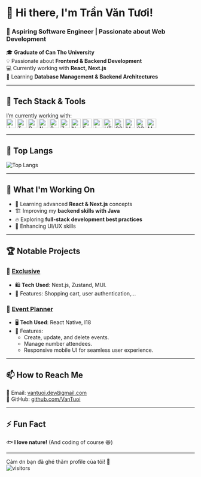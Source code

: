 
# 👋 Hi there, I'm Trần Văn Tươi!
### 🚀 Aspiring Software Engineer | Passionate about Web Development  
🎓 **Graduate of Can Tho University**  
💡 Passionate about **Frontend & Backend Development**  
💻 Currently working with **React, Next.js**  
🌱 Learning **Database Management & Backend Architectures**  

---

## 🚀 **Tech Stack & Tools**
I’m currently working with:  
<span><img src="https://img.shields.io/badge/JavaScript-2?color=f7df1e&logo=javascript&logoColor=black" alt="JavaScript" title="JavaScript" height="25" /></span>
<span><img src="https://img.shields.io/badge/TypeScript-2?color=3178C6&logo=typescript&logoColor=white" alt="TypeScript" title="TypeScript" height="25" /></span>
<span><img src="https://img.shields.io/badge/React-2?color=61DAFB&logo=react&logoColor=white" alt="React.js" title="React.js" height="25" /></span>
<span><img src="https://img.shields.io/badge/Next.js-2?color=000000&logo=next.js&logoColor=white" alt="Next.js" title="Next.js" height="25" /></span>
<span><img src="https://img.shields.io/badge/Redux-2?color=764ABC&logo=redux&logoColor=white" alt="Redux" title="Redux" height="25" /></span>
<span><img src="https://img.shields.io/badge/Zustand-2?color=9a78e0&logo=zustand&logoColor=white" alt="Zustand" title="Zustand" height="25" /></span>
<span><img src="https://img.shields.io/badge/Node.js-2?color=339933&logo=node.js&logoColor=white" alt="Node.js" title="Node.js" height="25" /></span>
<span><img src="https://img.shields.io/badge/Express.js-2?color=000000&logo=express&logoColor=white" alt="Express.js" title="Express.js" height="25" /></span>
<span><img src="https://img.shields.io/badge/Java-2?color=007396&logo=openjdk&logoColor=white" alt="Java" title="Java" height="25" /></span>
<span><img src="https://img.shields.io/badge/HTML-2?color=E34F26&logo=html5&logoColor=white" alt="HTML5" title="HTML5" height="25" /></span>
<span><img src="https://img.shields.io/badge/CSS-2?color=1572B6&logo=css3&logoColor=white" alt="CSS3" title="CSS3" height="25" /></span>
<span><img src="https://img.shields.io/badge/MySQL-2?color=4479A1&logo=mysql&logoColor=white" alt="MySQL" title="MySQL" height="25" /></span>
<span><img src="https://img.shields.io/badge/SQL%20Server-2?color=CC2927&logo=microsoft%20sql%20server&logoColor=white" alt="SQL Server" title="Microsoft SQL Server" height="25" /></span>
<span><img src="https://img.shields.io/badge/MongoDB-2?color=47A248&logo=mongodb&logoColor=white" alt="MongoDB" title="MongoDB" height="25" /></span>

---

## 🌟 **Top Langs**
![Top Langs](https://github-readme-stats.vercel.app/api/top-langs/?username=VanTuoi&layout=compact&theme=radical)

---

## 🎯 **What I'm Working On**
- 🚀 Learning advanced **React & Next.js** concepts  
- 🏗 Improving my **backend skills with Java**  
- 🔥 Exploring **full-stack development best practices**  
- 🎨 Enhancing UI/UX skills  

---

## 🏆 **Notable Projects**
### 📌 [Exclusive](https://github.com/VanTuoi/exclusive)
- 🛍 **Tech Used**: Next.js, Zustand, MUI.  
- 🛒 Features: Shopping cart, user authentication,...  

### 📌 [Event Planner](https://github.com/VanTuoi/event-planner)
- 🖥 **Tech Used**: React Native, I18  
- 🔧 Features:
  + Create, update, and delete events.
  + Manage number attendees.
  + Responsive mobile UI for seamless user experience.  
---

## 📫 **How to Reach Me**
📧 Email: [vantuoi.dev@gmail.com](mailto:vantuoi.dev@gmail.com)  
🚀 GitHub: [github.com/VanTuoi](https://github.com/VanTuoi)  

---

## ⚡ **Fun Fact**
🐟 **I love nature!** (And coding of course 😆)

---

Cảm ơn bạn đã ghé thăm profile của tôi! 🌟  
![visitors](https://komarev.com/ghpvc/?username=VanTuoi&color=blue&style=flat-square)
